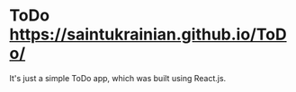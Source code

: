 # ToDo https://saintukrainian.github.io/ToDo/
It's just a simple ToDo app, which was built using React.js.
